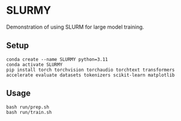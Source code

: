 # SLURMY
Demonstration of using SLURM for large model training.

## Setup

```
conda create --name SLURMY python=3.11
conda activate SLURMY
pip install torch torchvision torchaudio torchtext transformers accelerate evaluate datasets tokenizers scikit-learn matplotlib
```

## Usage

```
bash run/prep.sh
bash run/train.sh
``````
